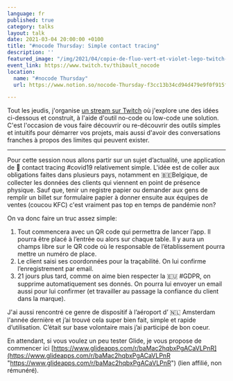 ```yaml
---
language: fr
published: true
category: talks
layout: talk
date: 2021-03-04 20:00:00 +0100
title: "#nocode Thursday: Simple contact tracing"
description: ''
featured_image: "/img/2021/04/copie-de-fluo-vert-et-violet-lego-twitch-banniere.png"
event_link: https://www.twitch.tv/thibault_nocode
location:
  name: "#nocode Thursday"
  url: https://www.notion.so/nocode-Thursday-f3cc13b34cd94d479e9f0f915fc637cc

---
```

Tout les jeudis, j'organise [un stream sur Twitch](http://twitch.tv/thibault_nocode) où j'explore une des idées ci-dessous et construit, à l'aide d'outil no-code ou low-code une solution. C'est l'occasion de vous faire découvrir ou re-découvrir des outils simples et intuitifs pour démarrer vos projets, mais aussi d'avoir des conversations franches à propos des limites qui peuvent exister.

***

Pour cette session nous allons partir sur un sujet d’actualité, une application de 🦠 contact tracing #covid19 relativement simple. L'idée est de coller aux obligations faites dans plusieurs pays, notamment en 🇧🇪Belgique, de collecter les données des clients qui viennent en point de présence physique. Sauf que, tenir un registre papier ou demander aux gens de remplir un billet sur formulaire papier à donner ensuite aux équipes de ventes (coucou KFC) c'est vraiment pas top en temps de pandémie non?

On va donc faire un truc assez simple:

1. Tout commencera avec un QR code qui permettra de lancer l’app. Il pourra être placé à l’entrée ou alors sur chaque table. Il y aura un champs libre sur le QR code où le responsable de l’établissement pourra mettre un numéro de place.
2. Le client saisi ses coordonnées pour la traçabilité. On lui confirme l’enregistrement par email.
3. 21 jours plus tard, comme on aime bien respecter la 🇪🇺 #GDPR, on supprime automatiquement ses donnés. On pourra lui envoyer un email aussi pour lui confirmer (et travailler au passage la confiance du client dans la marque).

J'ai aussi rencontré ce genre de dispositif à l’aéroport d’ 🇳🇱 Amsterdam l'année dernière et j’ai trouvé cela super bien fait, simple et rapide d’utilisation. C’était sur base volontaire mais j’ai participé de bon coeur.

En attendant, si vous voulez un peu tester Glide, je vous propose de commencer ici [https://www.glideapps.com/r/baMac2hqbxPgACaVLPnR](https://www.glideapps.com/r/baMac2hqbxPgACaVLPnR "https://www.glideapps.com/r/baMac2hqbxPgACaVLPnR") (lien affilié, non rémunéré).